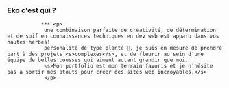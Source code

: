  ### Eko c'est qui ? #

               *** <p>
                une combinaison parfaite de créativité, de détermination et de soif en connaissances techniques en dev web est apparu dans vos hautes herbes!
                personalité de type plante 🌿, je suis en mesure de prendre part à des projets <s>complexes</s>, et de fleurir au sein d'une équipe de belles pousses qui aiment autant grandir que moi. 
                <s>Mon portfolio est mon terrain favoris et je n'hésite pas à sortir mes atouts pour créer des sites web incroyables.</s> 
                </p>
